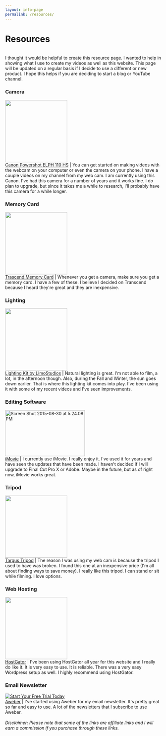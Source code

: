 ```yaml
---
layout: info-page
permalink: /resources/
---
```

<h1 style="font-decoration:bold;">Resources</h1>
<br>
I thought it would be helpful to create this resource page. I wanted to help in showing what I use to create my videos as well as this website. This page will be updated on a regular basis if I decide to use a different or new product. I hope this helps if you are deciding to start a blog or YouTube channel.
<div>
<h3>Camera</h3>
<img src="http://ecx.images-amazon.com/images/I/61W7-q2-FgL._SY450_.jpg" alt="" width="200" height="200" /><br>
<a href="“http://amzn.to/1Eu7zqo”">Canon Powershot ELPH 110 HS</a> |
You can get started on making videos with the webcam on your computer or even the camera on your phone. I have a couple videos on my channel from my web cam. I am currently using this Canon. I've had this camera for a number of years and it works fine. I do plan to upgrade, but since it takes me a while to research, I'll probably have this camera for a while longer.

</div>
<div>
<h3>Memory Card</h3>
<img src="http://ecx.images-amazon.com/images/I/61KmVuGAvvL._SL1062_.jpg" alt="" width="200" height="200" /><br>
<a href="&quot;http://amzn.to/1O26gPj">Trascend Memory Card</a> |
Whenever you get a camera, make sure you get a memory card. I have a few of these. I believe I decided on Transcend because I heard they're great and they are inexpensive.

</div>
<div>
<h3>Lighting</h3>
<img src="http://ecx.images-amazon.com/images/I/51UqsAvAQlL.jpg" alt="" width="200" height="200" />
<br>
<a href="http://amzn.to/1O23mtQ">Lighting Kit by LimoStudios</a> |
Natural lighting is great. I'm not able to film, a lot, in the afternoon though. Also, during the Fall and Winter, the sun goes down earlier. That is where this lighting kit comes into play. I've been using it with some of my recent videos and I've seen improvements.

</div>
<div>
<h3>Editing Software</h3>
<a href="http://cherielampley.com/wp-content/uploads/2015/08/Screen-Shot-2015-08-30-at-5.24.08-PM.png"><img class="alignnone wp-image-3276" src="http://cherielampley.com/wp-content/uploads/2015/08/Screen-Shot-2015-08-30-at-5.24.08-PM-300x173.png" alt="Screen Shot 2015-08-30 at 5.24.08 PM" width="257" height="148" /></a>
<br>
<a href="http://www.apple.com/mac/imovie/">iMovie</a> |
I currently use iMovie. I really enjoy it. I've used it for years and have seen the updates that have been made. I haven't decided if I will upgrade to Final Cut Pro X or Adobe. Maybe in the future, but as of right now, iMovie works great.

</div>
<div>
<h3>Tripod</h3>
<img src="http://ecx.images-amazon.com/images/I/710bstmW%2ByL._SL1500_.jpg" alt="" width="200" height="200" />
<br>
<a href="http://amzn.to/1O254vd">Targus Tripod</a> |
The reason I was using my web cam is because the tripod I used to have was broken. I found this one at an inexpensive price (I'm all about finding ways to save money). I really like this tripod. I can stand or sit while filming. I love options.
</div>
<div>
<h3>Web Hosting</h3>
<a href="http://partners.hostgator.com/c/178240/178152/3094"><img src="http://adn.impactradius.com/display-ad/3094-178152" alt="" width="200" height="200" border="0" /></a>
<br>
<a href="http://partners.hostgator.com/c/178240/176502/3094">HostGator</a> |
I've been using HostGator all year for this website and I really do like it. It is very easy to use. It is reliable. There was a very easy Wordpress setup as well. I highly recommend using HostGator.
</div>
<div>
<h3>Email Newsletter</h3>
<div><a title="Email Marketing" href="http://www.aweber.com/easy-email.htm?id=453991&amp;utm_source=affiliate&amp;utm_medium=banner&amp;utm_campaign=Badges&amp;utm_content=100x100deliverabilitycircle">
<img style="border: none;" src="http://www.aweber.com/images/affiliate-badges-2014/130x100_v2.png" alt="Start Your Free Trial Today" /></a></div>
<a href="http://cherielampley.aweber.com">Aweber</a> |
I've started using Aweber for my email newsletter. It's pretty great so far and easy to use. A lot of the newsletters that I subscribe to use Aweber.
</div>
<br>
<em>Disclaimer: Please note that some of the links are affiliate links and I will earn a commission if you purchase through these links.</em>